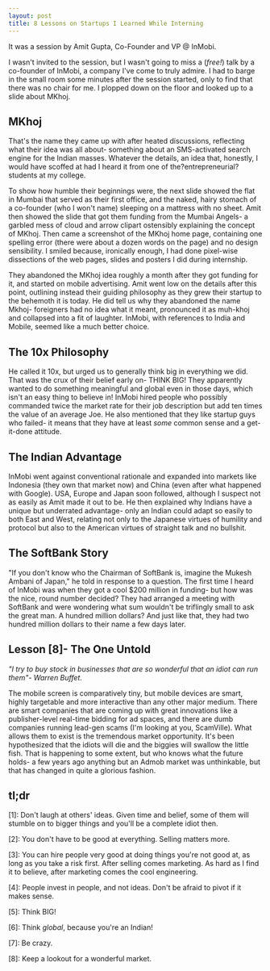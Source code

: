 ```yaml
---
layout: post
title: 8 Lessons on Startups I Learned While Interning
---
```

It was a session by Amit Gupta, Co-Founder and VP @ InMobi.

I wasn't invited to the session, but I wasn't going to miss a (<em >free!</em>) talk by a co-founder of InMobi, a company I've come to truly admire. I had to barge in the small room some minutes after the session started, only to find that there was no chair for me. I plopped down on the floor and looked up to a slide about MKhoj.
<h2 >MKhoj</h2>
That's the name they came up with after heated discussions, reflecting what their idea was all about- something about an SMS-activated search engine for the Indian masses. Whatever the details, an idea that, honestly, I would have scoffed at had I heard it from one of the?entrepreneurial?students at my college.

To show how humble their beginnings were, the next slide showed the flat in Mumbai that served as their first office, and the naked, hairy stomach of a co-founder (who I won't name) sleeping on a mattress with no sheet. Amit then showed the slide that got them funding from the Mumbai Angels- a garbled mess of cloud and arrow clipart ostensibly explaining the concept of MKhoj. Then came a screenshot of the MKhoj home page, containing one spelling error (there were about a dozen words on the page) and no design sensibility. I smiled because, ironically enough, I had done pixel-wise dissections of the web pages, slides and posters I did during internship.

They abandoned the MKhoj idea roughly a month after they got funding for it, and started on mobile advertising. Amit went low on the details after this point, outlining instead their guiding philosophy as they grew their startup to the behemoth it is today. He did tell us why they abandoned the name Mkhoj- foreigners had no idea what it meant, pronounced it as muh-khoj and collapsed into a fit of laughter. InMobi, with references to India and Mobile, seemed like a much better choice.
<h2 >The 10x Philosophy</h2>
He called it 10x, but urged us to generally think big in everything we did. That was the crux of their belief early on- THINK BIG! They apparently wanted to do something meaningful and global even in those days, which isn't an easy thing to believe in! InMobi hired people who possibly commanded twice the market rate for their job description but add ten times the value of an average Joe. He also mentioned that they like startup guys who failed- it means that they have at least <em >some</em> common sense and a get-it-done attitude.
<h2 >The Indian Advantage</h2>
InMobi went against conventional rationale and expanded into markets like Indonesia (they own that market now) and China (even after what happened with Google). USA, Europe and Japan soon followed, although I suspect not as easily as Amit made it out to be. He then explained why Indians have a unique but underrated advantage- only an Indian could adapt so easily to both East and West, relating not only to the Japanese virtues of humility and protocol but also to the American virtues of straight talk and no bullshit.
<h2 >The SoftBank Story</h2>
"If you don't know who the Chairman of SoftBank is, imagine the Mukesh Ambani of Japan," he told in response to a question. The first time I heard of InMobi was when they got a cool $200 million in funding- but how was the nice, round number decided? They had arranged a meeting with SoftBank and were wondering what sum wouldn't be triflingly small to ask the great man. A hundred million dollars? And just like that, they had two hundred million dollars to their name a few days later.
<h2 >Lesson [8]- The One Untold</h2>
<em >"I try to buy stock in businesses that are so wonderful that an idiot can run them"- Warren Buffet.</em>

The mobile screen is comparatively tiny, but mobile devices are smart, highly targetable and more interactive than any other major medium. There are smart companies that are coming up with great innovations like a publisher-level real-time bidding for ad spaces, and there are dumb companies running lead-gen scams (I'm looking at you, ScamVille). What allows them to exist is the tremendous market opportunity. It's been hypothesized that the idiots will die and the biggies will swallow the little fish. That is happening to some extent, but who knows what the future holds- a few years ago anything but an Admob market was unthinkable, but that has changed in quite a glorious fashion.
<h2 >tl;dr</h2>
[1]: Don't laugh at others' ideas. Given time and belief, some of them will stumble on to bigger things and you'll be a complete idiot then.

[2]: You don't have to be good at everything. Selling matters more.

[3]: You can hire people very good at doing things you're not good at, as long as you take a risk first. After selling comes marketing. As hard as I find it to believe, after marketing comes the cool engineering.

[4]: People invest in people, and not ideas. Don't be afraid to pivot if it makes sense.

[5]: Think BIG!

[6]: Think <em >global</em>, because you're an Indian!

[7]: Be crazy.

[8]: Keep a lookout for a wonderful market.